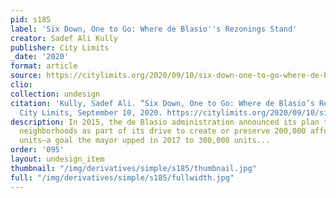 ```yaml
---
pid: s185
label: 'Six Down, One to Go: Where de Blasio''s Rezonings Stand'
creator: Sadef Ali Kully
publisher: City Limits
_date: '2020'
format: article
source: https://citylimits.org/2020/09/10/six-down-one-to-go-where-de-blasios-rezonings-stand/
clio:
collection: undesign
citation: 'Kully, Sadef Ali. “Six Down, One to Go: Where de Blasio’s Rezonings Stand.”
  City Limits, September 10, 2020. https://citylimits.org/2020/09/10/six-down-one-to-go-where-de-blasios-rezonings-stand/.'
description: In 2015, the de Blasio administration announced its plan to rezone 15
  neighborhoods as part of its drive to create or preserve 200,000 affordable housing
  units—a goal the mayor upped in 2017 to 300,000 units...
order: '095'
layout: undesign_item
thumbnail: "/img/derivatives/simple/s185/thumbnail.jpg"
full: "/img/derivatives/simple/s185/fullwidth.jpg"
---
```

